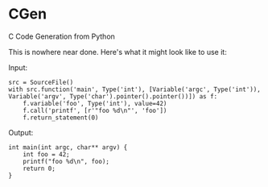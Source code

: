 CGen
====

C Code Generation from Python

This is nowhere near done. Here's what it might look like to use it:

Input:

    src = SourceFile()
    with src.function('main', Type('int'), [Variable('argc', Type('int')), Variable('argv', Type('char').pointer().pointer())]) as f:
        f.variable('foo', Type('int'), value=42)
        f.call('printf', [r'"foo %d\n"', 'foo'])
        f.return_statement(0)
        
Output:

    int main(int argc, char** argv) {
        int foo = 42;
        printf("foo %d\n", foo);
        return 0;
    }

